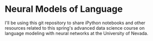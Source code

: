 Neural Models of Language
=====================

I'll be using this git repository to share iPython notebooks and other
resources related to this spring's advanced data science course on
language modeling with neural networks at the University of Nevada.